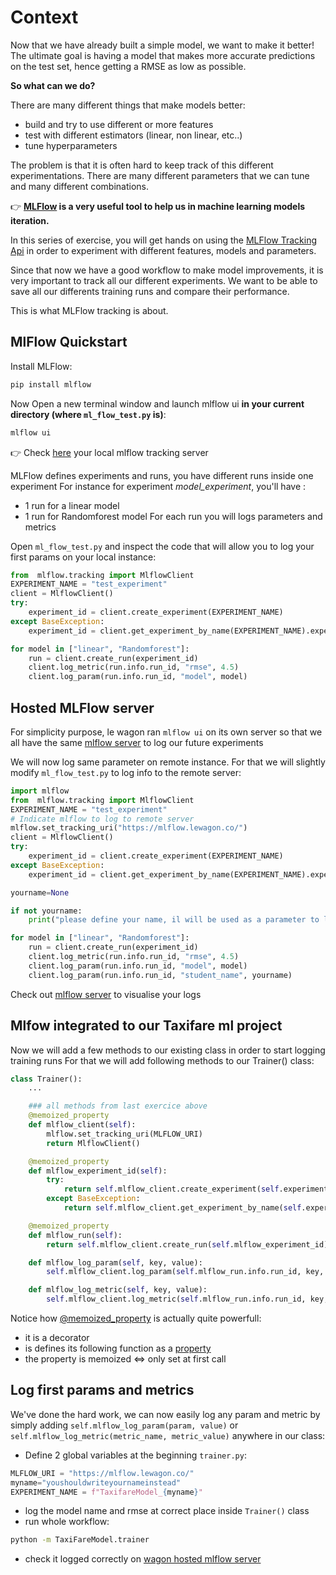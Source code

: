 # Context

Now that we have already built a simple model, we want to make it better! The ultimate goal is having a model that makes more accurate predictions on the test set, hence getting a RMSE as low as possible.

**So what can we do?**

There are many different things that make models better:
- build and try to use different or more features
- test with different estimators (linear, non linear, etc..)
- tune hyperparameters


The problem is that it is often hard to keep track of this different experimentations. There are many different parameters that we can tune and many different combinations.

👉 **[MLFlow](https://www.mlflow.org/docs/latest/concepts.html) is a very useful tool to help us in machine learning models iteration.**

In this series of exercise, you will get hands on using the [MLFlow Tracking Api](https://www.mlflow.org/docs/latest/tracking.html) in order to experiment with different features, models and parameters.

Since that now we have a good workflow to make model improvements, it is very important to track all our different experiments. We want to be able to save all our differents training runs and compare their performance.

This is what MLFlow tracking is about.

## MlFlow Quickstart
Install MLFlow:
```bash
pip install mlflow
```
Now Open a new terminal window and launch mlflow ui **in your current directory (where `ml_flow_test.py` is)**:
```bash
mlflow ui
```

👉 Check [here](http://127.0.0.1:5000/#/) your local mlflow tracking server

MLFlow defines experiments and runs, you have different runs inside one experiment
For instance for experiment *model_experiment*, you'll have :
 - 1 run for a linear model
 - 1 run for Randomforest model
For each run you will logs parameters and metrics

Open `ml_flow_test.py` and inspect the code that will allow you to log your first params on your local instance:

```python
from  mlflow.tracking import MlflowClient
EXPERIMENT_NAME = "test_experiment"
client = MlflowClient()
try:
    experiment_id = client.create_experiment(EXPERIMENT_NAME)
except BaseException:
    experiment_id = client.get_experiment_by_name(EXPERIMENT_NAME).experiment_id

for model in ["linear", "Randomforest"]:
    run = client.create_run(experiment_id)
    client.log_metric(run.info.run_id, "rmse", 4.5)
    client.log_param(run.info.run_id, "model", model)
```

## Hosted MLFlow server

For simplicity purpose, le wagon ran `mlflow ui` on its own server so that we all have the same [mlflow server](https://mlflow.lewagon.co/#/experiments/0) to log our future experiments

We will now log same parameter on remote instance. For that we will slightly modify `ml_flow_test.py` to log info to the remote server:
```python
import mlflow
from  mlflow.tracking import MlflowClient
EXPERIMENT_NAME = "test_experiment"
# Indicate mlflow to log to remote server
mlflow.set_tracking_uri("https://mlflow.lewagon.co/")
client = MlflowClient()
try:
    experiment_id = client.create_experiment(EXPERIMENT_NAME)
except BaseException:
    experiment_id = client.get_experiment_by_name(EXPERIMENT_NAME).experiment_id

yourname=None

if not yourname:
    print("please define your name, il will be used as a parameter to log")

for model in ["linear", "Randomforest"]:
    run = client.create_run(experiment_id)
    client.log_metric(run.info.run_id, "rmse", 4.5)
    client.log_param(run.info.run_id, "model", model)
    client.log_param(run.info.run_id, "student_name", yourname)
```
Check out  [mlflow server](https://mlflow.lewagon.co/) to visualise your logs

## Mlfow integrated to our Taxifare ml project
Now we will add a few methods to our existing class in order to start logging training runs
For that we will add following methods to our Trainer() class:
```python
class Trainer():
    ...

    ### all methods from last exercice above
    @memoized_property
    def mlflow_client(self):
        mlflow.set_tracking_uri(MLFLOW_URI)
        return MlflowClient()

    @memoized_property
    def mlflow_experiment_id(self):
        try:
            return self.mlflow_client.create_experiment(self.experiment_name)
        except BaseException:
            return self.mlflow_client.get_experiment_by_name(self.experiment_name).experiment_id

    @memoized_property
    def mlflow_run(self):
        return self.mlflow_client.create_run(self.mlflow_experiment_id)

    def mlflow_log_param(self, key, value):
        self.mlflow_client.log_param(self.mlflow_run.info.run_id, key, value)

    def mlflow_log_metric(self, key, value):
        self.mlflow_client.log_metric(self.mlflow_run.info.run_id, key, value)
```
Notice how [@memoized_property](https://pypi.org/project/memoized-property/) is actually quite powerfull:
- it is a decorator
- is defines its following function as a [property](https://www.geeksforgeeks.org/python-property-function/)
- the property is memoized <=> only set at first call

## Log first params and metrics
We've done the hard work, we can now easily log any param and metric by simply adding `self.mlflow_log_param(param, value)` or `self.mlflow_log_metric(metric_name, metric_value)` anywhere in our class:
- Define 2 global variables at the beginning `trainer.py`:
```python
MLFLOW_URI = "https://mlflow.lewagon.co/"
myname="youshouldwriteyournameinstead"
EXPERIMENT_NAME = f"TaxifareModel_{myname}"
```
- log the model name and rmse at correct place inside `Trainer()` class
- run whole workflow:
```bash
python -m TaxiFareModel.trainer
```
- check it logged correctly  on [wagon hosted mlflow server](https://mlflow.lewagon.co/)
